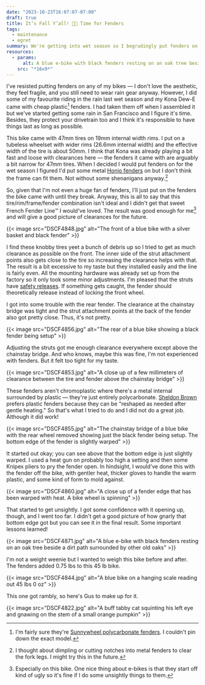 ```yaml
---
date: "2023-10-23T16:07:07-07:00"
draft: true
title: It’s Fall Y’all! 🎃💦 Time for Fenders
tags:
  - maintenance
  - egret
summary: We're getting into wet season so I begrudingly put fenders on my e-bike. Kona was a bit sly about the tire/fender clearance so I used a heat gun to open up the rear fender clearance a bit. It worked but it looks real bad.
resources:
  - params:
      alt: A blue e-bike with black fenders resting on an oak tree beside a dirt path surrounded by other old oaks
    src: "*16x9*"
---
```


I've resisted putting fenders on any of my bikes — I don't love the aesthetic, they feel fragile, and you still need to wear rain gear anyway. However, I did some of my favourite riding in the rain last wet season and my Kona Dew-E came with cheap plastic[^1] fenders. I had taken them off when I assembled it but we've started getting some rain in San Francisco and I figure it's time. Besides, they protect your drivetrain too and I think it's responsible to have things last as long as possible.

[^1]: I'm fairly sure they're [Sunnywheel polycarbonate fenders](http://www.sunnywheel.com/product?id=2). I couldn't pin down the exact model.

This bike came with 47mm tires on 19mm internal width rims. I put on a tubeless wheelset with wider rims (26.6mm internal width) and the effective width of the tire is about 50mm. I think that Kona was already playing a bit fast and loose with clearances here — the fenders it came with are arguably a bit narrow for 47mm tires. When I decided I would put fenders on for the wet season I figured I'd put some metal [Honjo fenders](https://www.sim.works/collections/fenders-simworks-by-honjo/products/smooth-62-black) on but I don't think the frame can fit them. Not without some shenanigans anyway.[^2]

[^2]: I thought about dimpling or cutting notches into metal fenders to clear the fork legs. I might try this in the future.

So, given that I'm not even a huge fan of fenders, I'll just put on the fenders the bike came with until they break. Anyway, this is all to say that this tire/rim/frame/fender combination isn't ideal and I didn't get that sweet French Fender Line™️ I would've loved. The result was good enough for me[^3] and will give a good picture of clearances for the future.

[^3]: Especially on this bike. One nice thing about e-bikes is that they start off kind of ugly so it's fine if I do some unsightly things to them.

{{< image src="DSCF4848.jpg" alt="The front of a blue bike with a silver basket and black fender" >}}

I find these knobby tires yeet a bunch of debris up so I tried to get as much clearance as possible on the front. The inner side of the strut attachment points also gets close to the tire so increasing the clearance helps with that. The result is a bit excessive to my taste but they installed easily and the line is fairly even. All the mounting hardware was already set up from the factory so it only took some minor adjustments. I'm pleased that the struts have [safety releases](http://www.sunnywheel.com/accessorie-intro?id=24). If something gets caught, the fender should theoretically release instead of locking the front wheel.

I got into some trouble with the rear fender. The clearance at the chainstay bridge was tight and the strut attachment points at the back of the fender also got pretty close. Thus, it's not pretty.

{{< image src="DSCF4856.jpg" alt="The rear of a blue bike showing a black fender being setup" >}}

Adjusting the struts got me enough clearance everywhere except above the chainstay bridge. And who knows, maybe this was fine, I'm not experienced with fenders. But it felt too tight for my taste.

{{< image src="DSCF4853.jpg" alt="A close up of a few millimeters of clearance between the tire and fender above the chainstay bridge" >}}

These fenders aren't chromoplastic where there's a metal internal surrounded by plastic — they're just entirely polycarbonate. [Sheldon Brown](https://www.sheldonbrown.com/fenders.html) prefers plastic fenders because they can be "reshaped as needed after gentle heating." So that's what I tried to do and I did not do a great job. Although it did work!

{{< image src="DSCF4855.jpg" alt="The chainstay bridge of a blue bike with the rear wheel removed showing just the black fender being setup. The bottom edge of the fender is slightly warped" >}}

It started out okay; you can see above that the bottom edge is just slightly warped. I used a heat gun on probably too high a setting and then some Knipex pliers to pry the fender open. In hindsight, I would've done this with the fender off the bike, with gentler heat, thicker gloves to handle the warm plastic, and some kind of form to mold against.

{{< image src="DSCF4860.jpg" alt="A close up of a fender edge that has been warped with heat. A bike wheel is spinning" >}}

That started to get unsightly. I got some confidence with it opening up, though, and I went too far. I didn't get a good picture of how gnarly that bottom edge got but you can see it in the final result. Some important lessons learned!

{{< image src="DSCF4871.jpg" alt="A blue e-bike with black fenders resting on an oak tree beside a dirt path surrounded by other old oaks" >}}

I'm not a weight weenie but I wanted to weigh this bike before and after. The fenders added 0.75 lbs to this 45 lb bike.

{{< image src="DSCF4844.jpg" alt="A blue bike on a hanging scale reading out 45 lbs 0 oz" >}}

This one got rambly, so here's Gus to make up for it.

{{< image src="DSCF4822.jpg" alt="A buff tabby cat squinting his left eye and gnawing on the stem of a small orange pumpkin" >}}
